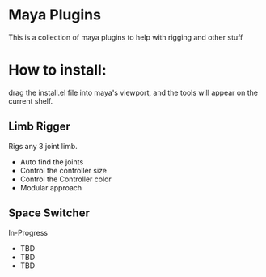 # Maya Plugins

This is a collection of maya plugins to help with rigging and other stuff

# How to install:
drag the install.el file into maya's viewport, and the tools will appear on the current shelf.

## Limb Rigger

Rigs any 3 joint limb.

* Auto find the joints
* Control the controller size
* Control the Controller color
* Modular approach

## Space Switcher

In-Progress

* TBD
* TBD
* TBD